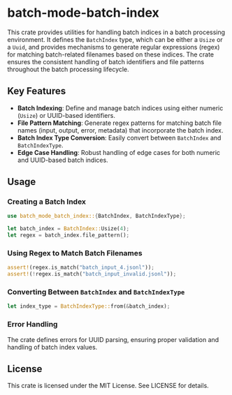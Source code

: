 # batch-mode-batch-index

This crate provides utilities for handling batch indices in a batch processing environment. It defines the `BatchIndex` type, which can be either a `Usize` or a `Uuid`, and provides mechanisms to generate regular expressions (regex) for matching batch-related filenames based on these indices. The crate ensures the consistent handling of batch identifiers and file patterns throughout the batch processing lifecycle.

## Key Features
- **Batch Indexing**: Define and manage batch indices using either numeric (`Usize`) or UUID-based identifiers.
- **File Pattern Matching**: Generate regex patterns for matching batch file names (input, output, error, metadata) that incorporate the batch index.
- **Batch Index Type Conversion**: Easily convert between `BatchIndex` and `BatchIndexType`.
- **Edge Case Handling**: Robust handling of edge cases for both numeric and UUID-based batch indices.

## Usage

### Creating a Batch Index

```rust
use batch_mode_batch_index::{BatchIndex, BatchIndexType};

let batch_index = BatchIndex::Usize(4);
let regex = batch_index.file_pattern();
```

### Using Regex to Match Batch Filenames

```rust
assert!(regex.is_match("batch_input_4.jsonl"));
assert!(!regex.is_match("batch_input_invalid.jsonl"));
```

### Converting Between `BatchIndex` and `BatchIndexType`

```rust
let index_type = BatchIndexType::from(&batch_index);
```

### Error Handling

The crate defines errors for UUID parsing, ensuring proper validation and handling of batch index values.

## License
This crate is licensed under the MIT License. See LICENSE for details.
